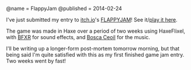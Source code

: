 @name = FlappyJam
@published = 2014-02-24

I've just submitted my entry to [itch.io](http://itch.io)'s [FLAPPYJAM](http://itch.io/jam/flappyjam)! See it/[play it here](http://kmakai.itch.io/flee-lethal-avian-pests).

The game was made in Haxe over a period of two weeks using HaxeFlixel, with [BFXR](http://bfxr.net) for sound effects, and [Bosca Ceoil](http://distractionware.com/blog/2013/08/bosca-ceoil/) for the music.

I'll be writing up a longer-form post-mortem tomorrow morning, but that being said I'm quite satisfied with this as my first finished game jam entry. Two weeks went by fast!
